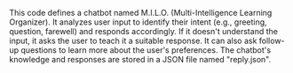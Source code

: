 This code defines a chatbot named M.I.L.O. (Multi-Intelligence Learning Organizer). It analyzes user input to identify their intent (e.g., greeting, question, farewell) and responds accordingly. If it doesn't understand the input, it asks the user to teach it a suitable response. It can also ask follow-up questions to learn more about the user's preferences. The chatbot's knowledge and responses are stored in a JSON file named "reply.json".

